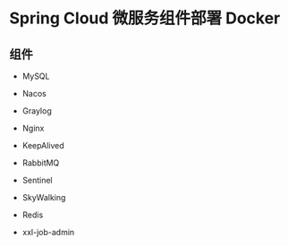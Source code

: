 # Spring Cloud 微服务组件部署 Docker

## 组件

- MySQL

- Nacos

- Graylog

- Nginx

- KeepAlived

- RabbitMQ

- Sentinel

- SkyWalking

- Redis

- xxl-job-admin
